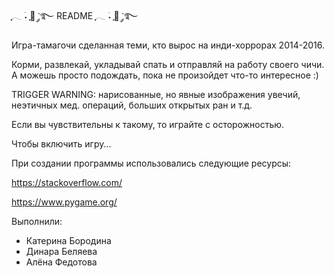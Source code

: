 ִֶָ𓂃 ࣪˖ ִֶָ🐇 ་༘࿐ README ִֶָ𓂃 ࣪˖ ִֶָ🐇 ་༘࿐

Игра-тамагочи сделанная теми, кто вырос на инди-хоррорах 2014-2016.

Корми, развлекай, укладывай спать и отправляй на работу своего чичи. А можешь просто подождать, пока не произойдет что-то интересное :)

TRIGGER WARNING: нарисованные, но явные изображения увечий, неэтичных мед. операций, больших открытых ран и т.д. 

Если вы чувствительны к такому, то играйте с осторожностью.


Чтобы включить игру...


При создании программы использовались следующие ресурсы:

https://stackoverflow.com/

https://www.pygame.org/

Выполнили:
- Катерина Бородина
- Динара Беляева
- Алёна Федотова

  
